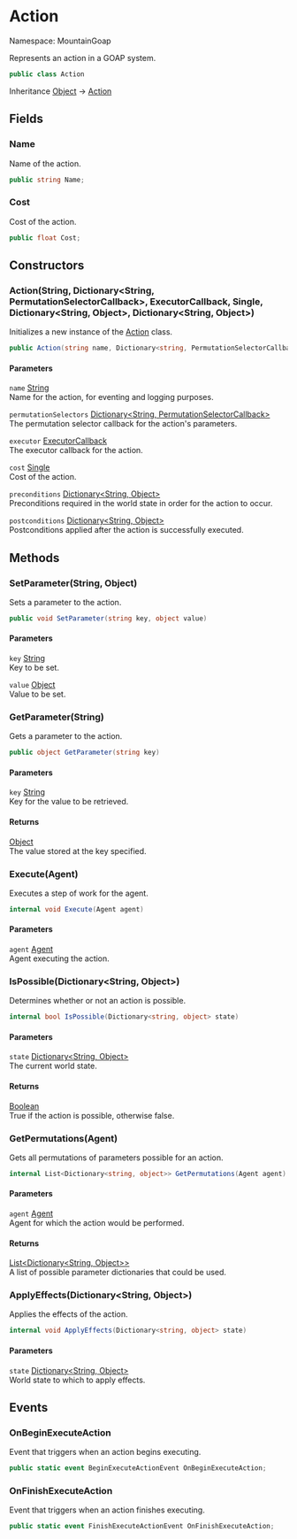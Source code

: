 # Action

Namespace: MountainGoap

Represents an action in a GOAP system.

```csharp
public class Action
```

Inheritance [Object](https://docs.microsoft.com/en-us/dotnet/api/system.object) → [Action](./mountaingoap.action.md)

## Fields

### **Name**

Name of the action.

```csharp
public string Name;
```

### **Cost**

Cost of the action.

```csharp
public float Cost;
```

## Constructors

### **Action(String, Dictionary&lt;String, PermutationSelectorCallback&gt;, ExecutorCallback, Single, Dictionary&lt;String, Object&gt;, Dictionary&lt;String, Object&gt;)**

Initializes a new instance of the [Action](./mountaingoap.action.md) class.

```csharp
public Action(string name, Dictionary<string, PermutationSelectorCallback> permutationSelectors, ExecutorCallback executor, float cost, Dictionary<string, object> preconditions, Dictionary<string, object> postconditions)
```

#### Parameters

`name` [String](https://docs.microsoft.com/en-us/dotnet/api/system.string)<br>
Name for the action, for eventing and logging purposes.

`permutationSelectors` [Dictionary&lt;String, PermutationSelectorCallback&gt;](https://docs.microsoft.com/en-us/dotnet/api/system.collections.generic.dictionary-2)<br>
The permutation selector callback for the action's parameters.

`executor` [ExecutorCallback](./mountaingoap.executorcallback.md)<br>
The executor callback for the action.

`cost` [Single](https://docs.microsoft.com/en-us/dotnet/api/system.single)<br>
Cost of the action.

`preconditions` [Dictionary&lt;String, Object&gt;](https://docs.microsoft.com/en-us/dotnet/api/system.collections.generic.dictionary-2)<br>
Preconditions required in the world state in order for the action to occur.

`postconditions` [Dictionary&lt;String, Object&gt;](https://docs.microsoft.com/en-us/dotnet/api/system.collections.generic.dictionary-2)<br>
Postconditions applied after the action is successfully executed.

## Methods

### **SetParameter(String, Object)**

Sets a parameter to the action.

```csharp
public void SetParameter(string key, object value)
```

#### Parameters

`key` [String](https://docs.microsoft.com/en-us/dotnet/api/system.string)<br>
Key to be set.

`value` [Object](https://docs.microsoft.com/en-us/dotnet/api/system.object)<br>
Value to be set.

### **GetParameter(String)**

Gets a parameter to the action.

```csharp
public object GetParameter(string key)
```

#### Parameters

`key` [String](https://docs.microsoft.com/en-us/dotnet/api/system.string)<br>
Key for the value to be retrieved.

#### Returns

[Object](https://docs.microsoft.com/en-us/dotnet/api/system.object)<br>
The value stored at the key specified.

### **Execute(Agent)**

Executes a step of work for the agent.

```csharp
internal void Execute(Agent agent)
```

#### Parameters

`agent` [Agent](./mountaingoap.agent.md)<br>
Agent executing the action.

### **IsPossible(Dictionary&lt;String, Object&gt;)**

Determines whether or not an action is possible.

```csharp
internal bool IsPossible(Dictionary<string, object> state)
```

#### Parameters

`state` [Dictionary&lt;String, Object&gt;](https://docs.microsoft.com/en-us/dotnet/api/system.collections.generic.dictionary-2)<br>
The current world state.

#### Returns

[Boolean](https://docs.microsoft.com/en-us/dotnet/api/system.boolean)<br>
True if the action is possible, otherwise false.

### **GetPermutations(Agent)**

Gets all permutations of parameters possible for an action.

```csharp
internal List<Dictionary<string, object>> GetPermutations(Agent agent)
```

#### Parameters

`agent` [Agent](./mountaingoap.agent.md)<br>
Agent for which the action would be performed.

#### Returns

[List&lt;Dictionary&lt;String, Object&gt;&gt;](https://docs.microsoft.com/en-us/dotnet/api/system.collections.generic.list-1)<br>
A list of possible parameter dictionaries that could be used.

### **ApplyEffects(Dictionary&lt;String, Object&gt;)**

Applies the effects of the action.

```csharp
internal void ApplyEffects(Dictionary<string, object> state)
```

#### Parameters

`state` [Dictionary&lt;String, Object&gt;](https://docs.microsoft.com/en-us/dotnet/api/system.collections.generic.dictionary-2)<br>
World state to which to apply effects.

## Events

### **OnBeginExecuteAction**

Event that triggers when an action begins executing.

```csharp
public static event BeginExecuteActionEvent OnBeginExecuteAction;
```

### **OnFinishExecuteAction**

Event that triggers when an action finishes executing.

```csharp
public static event FinishExecuteActionEvent OnFinishExecuteAction;
```
